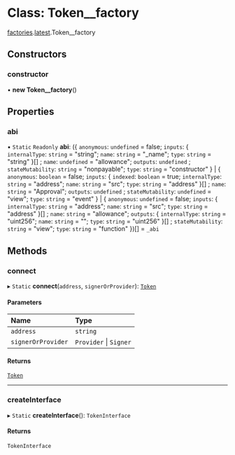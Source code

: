 # Class: Token\_\_factory

[factories](../modules/factories.md).[latest](../modules/factories.latest.md).Token__factory

## Constructors

### constructor

• **new Token__factory**()

## Properties

### abi

▪ `Static` `Readonly` **abi**: ({ `anonymous`: `undefined` = false; `inputs`: { `internalType`: `string` = "string"; `name`: `string` = "\_name"; `type`: `string` = "string" }[] ; `name`: `undefined` = "allowance"; `outputs`: `undefined` ; `stateMutability`: `string` = "nonpayable"; `type`: `string` = "constructor" } \| { `anonymous`: `boolean` = false; `inputs`: { `indexed`: `boolean` = true; `internalType`: `string` = "address"; `name`: `string` = "src"; `type`: `string` = "address" }[] ; `name`: `string` = "Approval"; `outputs`: `undefined` ; `stateMutability`: `undefined` = "view"; `type`: `string` = "event" } \| { `anonymous`: `undefined` = false; `inputs`: { `internalType`: `string` = "address"; `name`: `string` = "src"; `type`: `string` = "address" }[] ; `name`: `string` = "allowance"; `outputs`: { `internalType`: `string` = "uint256"; `name`: `string` = ""; `type`: `string` = "uint256" }[] ; `stateMutability`: `string` = "view"; `type`: `string` = "function" })[] = `_abi`

## Methods

### connect

▸ `Static` **connect**(`address`, `signerOrProvider`): [`Token`](../interfaces/latest.Token.md)

#### Parameters

| Name | Type |
| :------ | :------ |
| `address` | `string` |
| `signerOrProvider` | `Provider` \| `Signer` |

#### Returns

[`Token`](../interfaces/latest.Token.md)

___

### createInterface

▸ `Static` **createInterface**(): `TokenInterface`

#### Returns

`TokenInterface`
